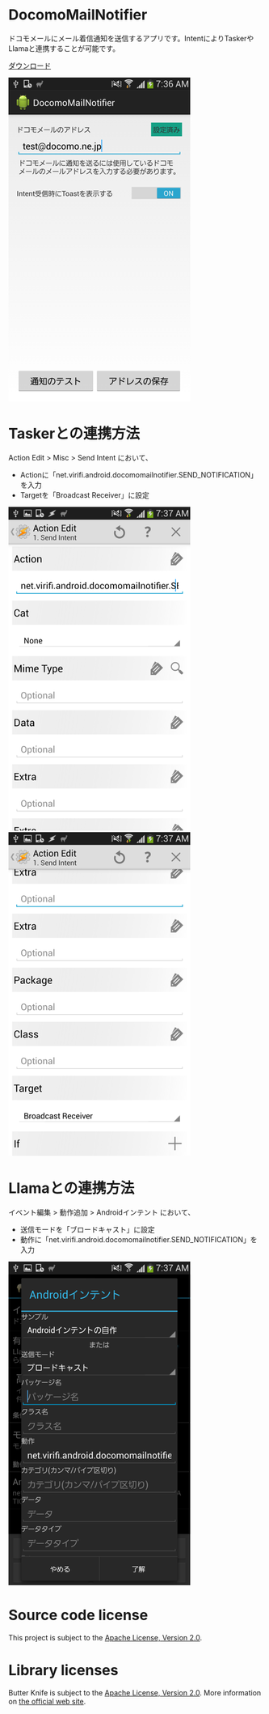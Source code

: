 DocomoMailNotifier
================

ドコモメールにメール着信通知を送信するアプリです。IntentによりTaskerやLlamaと連携することが可能です。

[ダウンロード](releases/download/v1.0/DocomoMailNotifier_v1.0.apk)

![スクリーンショット1](images/screenshot1.png)

Taskerとの連携方法
===========================

Action Edit > Misc > Send Intent において、

* Actionに「net.virifi.android.docomomailnotifier.SEND_NOTIFICATION」を入力
* Targetを「Broadcast Receiver」に設定

![Taskerスクリーンショット1](images/tasker1.png)
![Taskerスクリーンショット2](images/tasker2.png)

Llamaとの連携方法
============================	

イベント編集 > 動作追加 > Androidインテント において、

* 送信モードを「ブロードキャスト」に設定
* 動作に「net.virifi.android.docomomailnotifier.SEND_NOTIFICATION」を入力

![Llamaスクリーンショット](images/llama.png)

Source code license
===================

This project is subject to the [Apache License, Version 2.0](http://apache.org/licenses/LICENSE-2.0.html).

Library licenses
================

Butter Knife is subject to the [Apache License, Version 2.0](http://apache.org/licenses/LICENSE-2.0.html).
More information on [the official web site](http://jakewharton.github.io/butterknife/).
